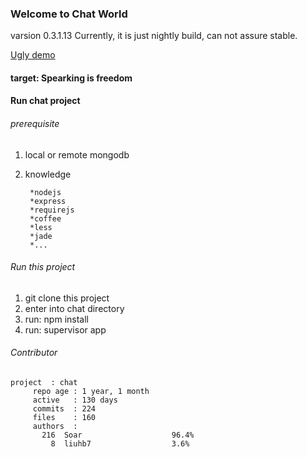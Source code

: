 

### Welcome to Chat World ###
varsion 0.3.1.13
Currently,  it is just nightly build, can not assure stable.

[Ugly demo](http://www.soaror.com)

#### target:  Spearking is freedom

#### Run chat project
###### prerequisite

1. local or remote mongodb
2. knowledge

        *nodejs
        *express
        *requirejs
        *coffee
        *less
        *jade
        *...

###### Run this project

1. git clone this project
2. enter into chat directory
3. run:  npm install
4. run:  supervisor app

###### Contributor

    project  : chat
         repo age : 1 year, 1 month
         active   : 130 days
         commits  : 224
         files    : 160
         authors  :
           216	Soar                    96.4%
             8	liuhb7                  3.6%
